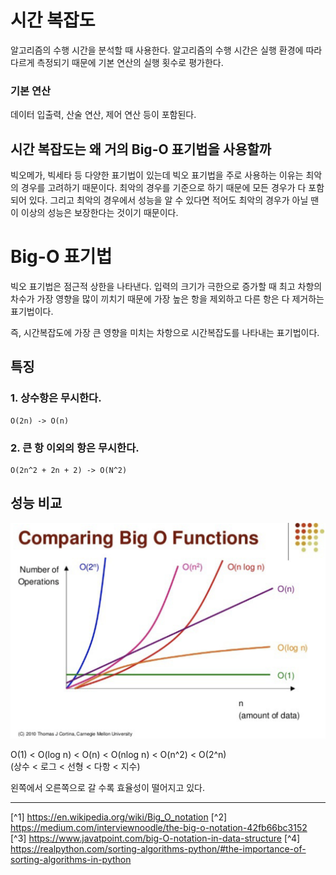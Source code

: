 # 시간 복잡도
알고리즘의 수행 시간을 분석할 때 사용한다. 알고리즘의 수행 시간은 실행 환경에 따라 다르게 측정되기 때문에 기본 연산의 실행 횟수로 평가한다.

### 기본 연산
데이터 입출력, 산술 연산, 제어 연산 등이 포함된다.

## 시간 복잡도는 왜 거의 Big-O 표기법을 사용할까
빅오메가, 빅세타 등 다양한 표기법이 있는데 빅오 표기법을 주로 사용하는 이유는 최악의 경우를 고려하기 때문이다. 최악의 경우를 기준으로 하기 때문에 모든 경우가 다 포함되어 있다. 그리고 최악의 경우에서 성능을 알 수 있다면 적어도 최악의 경우가 아닐 땐 이 이상의 성능은 보장한다는 것이기 때문이다.

# Big-O 표기법
빅오 표기법은 점근적 상한을 나타낸다. 입력의 크기가 극한으로 증가할 때 최고 차항의 차수가 가장 영향을 많이 끼치기 때문에 가장 높은 항을 제외하고 다른 항은 다 제거하는 표기법이다.

즉, 시간복잡도에 가장 큰 영향을 미치는 차항으로 시간복잡도를 나타내는 표기법이다.

## 특징
### 1. 상수항은 무시한다.
```
O(2n) -> O(n)
```

### 2. 큰 항 이외의 항은 무시한다.
```
O(2n^2 + 2n + 2) -> O(N^2)
```

## 성능 비교
![](./Image/compare_big_o_functions.png)

O(1) < O(log n) < O(n) < O(nlog n) < O(n^2) < O(2^n)<br>
(상수 < 로그 < 선형 < 다항 < 지수)<br>

왼쪽에서 오른쪽으로 갈 수록 효율성이 떨어지고 있다.

--- 

[^1] https://en.wikipedia.org/wiki/Big_O_notation
[^2] https://medium.com/interviewnoodle/the-big-o-notation-42fb66bc3152
[^3] https://www.javatpoint.com/big-O-notation-in-data-structure
[^4] https://realpython.com/sorting-algorithms-python/#the-importance-of-sorting-algorithms-in-python

